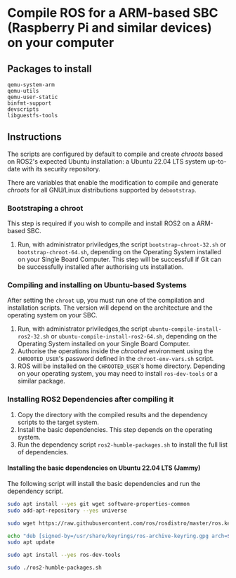 # Compile ROS for a ARM-based SBC (Raspberry Pi and similar devices) on your computer

## Packages to install

```
qemu-system-arm
qemu-utils
qemu-user-static
binfmt-support
devscripts
libguestfs-tools
```

## Instructions

The scripts are configured by default to compile and create *chroots* based on
ROS2's expected Ubuntu installation: a Ubuntu 22.04 LTS system up-to-date with
its security repository.

There are variables that enable the modification to compile and generate
*chroots* for all GNU/Linux distributions supported by `debootstrap`. 

### Bootstraping a chroot

This step is required if you wish to compile and install ROS2 on a ARM-based
SBC.

1. Run, with administrator priviledges,the script `bootstrap-chroot-32.sh` or
`bootstrap-chroot-64.sh`, depending on the Operating System installed on your
Single Board Computer. This step will be successfull if Git can be successfully
installed after authorising uts installation.

### Compiling and installing on Ubuntu-based Systems

After setting the `chroot` up, you must run one of the compilation and
installation scripts. The version will depend on the architecture and the
operating system on your SBC.

1. Run, with administrator priviledges,the script
`ubuntu-compile-install-ros2-32.sh` or `ubuntu-compile-install-ros2-64.sh`,
depending on the Operating System installed on your Single Board Computer.
2. Authorise the operations inside the *chrooted* environment using the
`CHROOTED_USER`'s password defined in the `chroot-env-vars.sh` script.
3. ROS will be installed on the `CHROOTED_USER`'s home directory. Depending on
your operating system, you may need to install `ros-dev-tools` or a similar
package.

### Installing ROS2 Dependencies after compiling it

1. Copy the directory with the compiled results and the dependency scripts to
the target system.
2. Install the basic dependencies. This step depends on the operating system.
3. Run the dependency script `ros2-humble-packages.sh` to install the full list
of dependencies.

#### Installing the basic dependencies on Ubuntu 22.04 LTS (Jammy)

The following script will install the basic dependencies and run the dependency
script.

```bash
sudo apt install --yes git wget software-properties-common
sudo add-apt-repository --yes universe

sudo wget https://raw.githubusercontent.com/ros/rosdistro/master/ros.key -O /usr/share/keyrings/ros-archive-keyring.gpg

echo "deb [signed-by=/usr/share/keyrings/ros-archive-keyring.gpg arch=$(dpkg --print-architecture)] http://packages.ros.org/ros2/ubuntu jammy main" | sudo tee /etc/apt/sources.list.d/ros2.list > /dev/null
sudo apt update

sudo apt install --yes ros-dev-tools

sudo ./ros2-humble-packages.sh
```